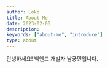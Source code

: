 ```yaml
---
author: Loko
title: About Me
date: 2023-02-05
description:
keywords: ["about-me", "introduce"]
type: about
---
```


안녕하세요! 백엔드 개발자 남궁민입니다.
